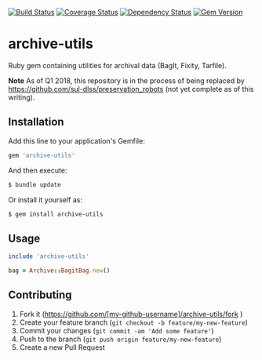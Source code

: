 [![Build Status](https://travis-ci.org/sul-dlss/archive-utils.svg?branch=master)](https://travis-ci.org/sul-dlss/archive-utils)
[![Coverage Status](https://coveralls.io/repos/github/sul-dlss/archive-utils/badge.svg)](https://coveralls.io/github/sul-dlss/archive-utils)
[![Dependency Status](https://gemnasium.com/badges/github.com/sul-dlss/archive-utils.svg)](https://gemnasium.com/github.com/sul-dlss/archive-utils)
[![Gem Version](https://badge.fury.io/rb/archive-utils.svg)](https://badge.fury.io/rb/archive-utils)

# archive-utils

Ruby gem containing utilities for archival data (BagIt, Fixity, Tarfile).

**Note** As of Q1 2018, this repository is in the process of being replaced by https://github.com/sul-dlss/preservation_robots (not yet complete as of this writing).

## Installation

Add this line to your application's Gemfile:

```ruby
gem 'archive-utils'
```

And then execute:

```sh
$ bundle update
```

Or install it yourself as:

```sh
$ gem install archive-utils
```

## Usage

```ruby
include 'archive-utils'

bag = Archive::BagitBag.new()
```

## Contributing

1. Fork it (https://github.com/[my-github-username]/archive-utils/fork )
2. Create your feature branch (`git checkout -b feature/my-new-feature`)
3. Commit your changes (`git commit -am 'Add some feature'`)
4. Push to the branch (`git push origin feature/my-new-feature`)
5. Create a new Pull Request
